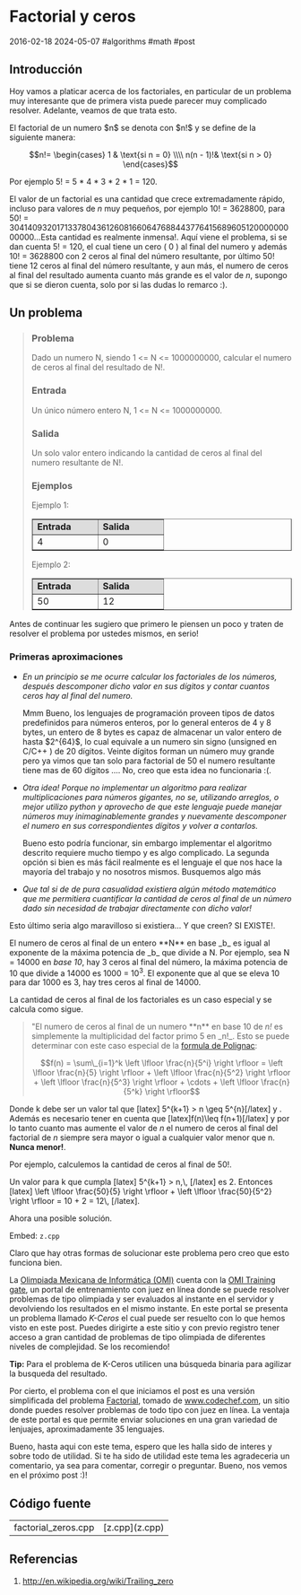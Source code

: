 <!-- vim: set spelllang=es_mx: -->
# Factorial y ceros
2016-02-18 2024-05-07 #algorithms #math #post

## Introducción

<p>Hoy vamos a platicar acerca de los factoriales, en particular de un problema muy interesante que de primera vista puede parecer muy complicado resolver. Adelante, veamos de que trata esto.</p>

<p>El factorial de un numero $n$ se denota con $n!$ y se define de la siguiente manera: </p>

$$n!= \begin{cases} 1 & \text{si n = 0} \\\\ n(n - 1)!& \text{si n > 0} \end{cases}$$


<p>Por ejemplo 5! = 5 * 4 * 3 * 2 * 1 = 120.</p>

<p>El valor de un factorial es una cantidad que crece extremadamente rápido, incluso para valores de <em>n</em> muy pequeños, por ejemplo 10! = 3628800, para 50! = 30414093201713378043612608166064768844377641568960512000000000000...Esta cantidad es realmente inmensa!. Aquí viene el problema, si se dan cuenta 5! = 120, el cual tiene un cero ( 0 ) al final del numero y además 10! = 3628800 con 2 ceros al final del número resultante, por último 50! tiene 12 ceros al final del número resultante, y aun más, el numero de ceros al final del resultado aumenta cuanto más grande es el valor de <em>n</em>, supongo que si se dieron cuenta, solo por si las dudas lo remarco :).</p>

## Un problema

<blockquote>
<h3>Problema </h3>

<p>Dado un numero N, siendo 1 <= N <= 1000000000, calcular el numero de ceros al final del  resultado de N!.</p>

<h3>Entrada</h3>
<p>Un único número entero N, 1 <= N <= 1000000000.</p>

<h3>Salida</h3>

<p>Un solo valor entero indicando la cantidad de ceros al final del numero resultante de N!.</p>

<H3>Ejemplos</H3>

<p>Ejemplo 1:</p>
<table width="200" style="text-align: left; width: 100%;" border="1" cellpadding="2" cellspacing="2">
	<tbody>
		<tr>
			<td width="100" bgcolor = "#dddddd" style="vertical-align: top;"><b>Entrada</b><br>
			</td>
			<td width="100" bgcolor = "#dddddd" style="vertical-align: top;"><b>Salida</b><br>
			</td>
		</tr>
		<tr>
			<td  width="100" style="vertical-align: top;">4<br>
			</td>
			<td width="100"  style="vertical-align: top;">0<br>
			</td>	
		</tr>
	</tbody>
</table>

<p>Ejemplo 2:</p>
<table width="200" style="text-align: left; width: 100%;" border="1" cellpadding="2" cellspacing="2">
	<tbody>
		<tr>
			<td width="100"  bgcolor = "#dddddd" style="vertical-align: top;"><b>Entrada</b>
			</td>
			<td width="100" bgcolor = "#dddddd" style="vertical-align: top;"><b>Salida</b><br>
			</td>
		</tr>
		<tr>
			<td width="100"  style="vertical-align: top;">50<br>
			</td>
			<td width="100" style="vertical-align: top;">12<br>
			</td>	
		</tr>
	</tbody>
</table>
</blockquote>

<p>Antes de continuar les sugiero que primero le piensen un poco y traten de resolver el problema por ustedes mismos, en serio!</p>

### Primeras aproximaciones

<ul>
<li> <em> En un principio se me ocurre calcular los factoriales de los números, después descomponer dicho valor en sus dígitos y contar cuantos ceros hay al final del numero. </em>

  <p>Mmm Bueno, los lenguajes de programación proveen tipos de datos predefinidos para números enteros, por lo general enteros de 4 y 8 bytes, un entero de 8 bytes es capaz de almacenar un valor entero de hasta $2^{64}$, lo cual equivale a un numero sin signo (unsigned en C/C++ ) de 20 dígitos. Veinte dígitos forman un número muy grande pero ya vimos que tan solo para factorial de 50 el numero resultante tiene mas de 60 dígitos .... No, creo que esta idea no funcionaria :(. </p>
</li>

<li>
<em>Otra idea! Porque no implementar un algoritmo para realizar multiplicaciones para números gigantes, no se, utilizando arreglos, o mejor utilizo <em>python</em> y aprovecho de que este lenguaje puede manejar números muy inimaginablemente grandes y nuevamente descomponer el numero en sus correspondientes dígitos y volver a contarlos.</em>

<p>Bueno esto podría funcionar, sin embargo implementar el algoritmo descrito requiere mucho tiempo y es algo complicado. La segunda opción si bien es más fácil realmente es el lenguaje el que nos hace la mayoría del trabajo y no nosotros mismos. Busquemos algo más</p>
</li>
<li>
<em>Que tal si de de pura casualidad existiera algún método matemático que me permitiera cuantificar la cantidad de ceros al final de un número dado sin necesidad de trabajar directamente con dicho valor!</em>
</li>
</ul>

<p>Esto último seria algo maravilloso si existiera... Y que creen? SI EXISTE!.</p>

<p>El numero de ceros al final de un entero **N** en base _b_ es igual al exponente de la máxima potencia de _b_ que divide a N. Por ejemplo, sea N = 14000 en <em>base 10</em>, hay 3 ceros al final del número, la máxima potencia de 10 que divide a 14000 es 1000 = 10<sup>3</sup>. El exponente que al que se eleva 10 para dar 1000 es 3, hay tres ceros al final de 14000.</p>

<p>La cantidad de ceros al final de los factoriales es un caso especial y se calcula como sigue.</p>

<blockquote>"El numero de ceros al final de un numero **n** en base 10 de <em>n! </em> es simplemente la multiplicidad del factor primo 5 en _n!_. Esto se puede determinar con este caso especial de la <a href="http://en.wikipedia.org/wiki/De_Polignac%27s_formula">formula de Polignac</a>:

$$f(n) = \sum\_{i=1}^k \left \lfloor \frac{n}{5^i} \right \rfloor = \left \lfloor \frac{n}{5} \right \rfloor + \left \lfloor \frac{n}{5^2} \right \rfloor + \left \lfloor \frac{n}{5^3} \right \rfloor + \cdots + \left \lfloor \frac{n}{5^k} \right \rfloor$$

</blockquote>

<p>Donde k debe ser un valor tal que [latex] 5^{k+1} > n \geq 5^{n}[/latex] y . Además es necesario tener en cuenta que [latex]f(n)\leq f(n+1)[/latex] y por lo tanto cuanto mas aumente el valor de <em>n</em> el numero de ceros al final del factorial de <em>n</em> siempre sera mayor o igual a cualquier valor menor que n. <strong>Nunca menor!</strong>. </p>

<p>Por ejemplo, calculemos la cantidad de ceros al final de 50!.</p>

<p>Un valor para k que cumpla [latex] 5^{k+1} > n,\, [/latex] es 2. Entonces [latex] \left \lfloor \frac{50}{5} \right \rfloor + \left \lfloor \frac{50}{5^2} \right \rfloor = 10 + 2 = 12\, [/latex].</p>

<p>Ahora una posible solución.</p>

Embed: `z.cpp`

<p>Claro que hay otras formas de solucionar este problema pero creo que esto funciona bien.</p>

<p>La <a href="http://www.olimpiadadeinformatica.org.mx/">Olimpiada Mexicana de Informática (OMI)</a> cuenta con la <a href="http://www.cmirg.com:8081/traingate/">OMI Training gate</a>, un portal de entrenamiento  con juez en línea donde se puede resolver problemas de tipo olimpiada y ser evaluados al instante en el servidor y devolviendo los resultados en el mismo instante. En este portal se presenta un problema llamado <em>K-Ceros</em> el cual puede ser resuelto con lo que hemos visto en este post. Puedes dirigirte a este sitio y con previo registro tener acceso a gran cantidad de problemas de tipo olimpiada de diferentes niveles de complejidad. Se los recomiendo!</p>
	
<p><strong>Tip:</strong> Para el problema de K-Ceros utilicen una búsqueda binaria para agilizar la busqueda del resultado.</p>

<p>Por cierto, el problema con el que iniciamos el post es una versión simplificada del problema <a href="http://www.codechef.com/problems/FCTRL/">Factorial</a>, tomado de <a href="http://www.codechef.com">www.codechef.com</a>, un sitio donde puedes resolver problemas de todo tipo con juez en línea. La ventaja de este portal es que permite enviar soluciones en una gran variedad de lenjuajes, aproximadamente 35 lenguajes.</p>

<p>Bueno, hasta aqui con este tema, espero que les halla sido de interes y sobre todo de utilidad. Si te ha sido de utilidad este tema les agradeceria un comentario, ya sea para comentar, corregir o preguntar. Bueno, nos vemos en el próximo post :)!</p>

## Código fuente

<table border="0">
  <tr>
    <td>factorial_zeros.cpp</td>
    <td> [z.cpp](z.cpp)</td>
  </tr>
</table>

## Referencias

<ol>
  <li><a href="http://en.wikipedia.org/wiki/Trailing_zero">http://en.wikipedia.org/wiki/Trailing_zero</a></li>
</ol>
